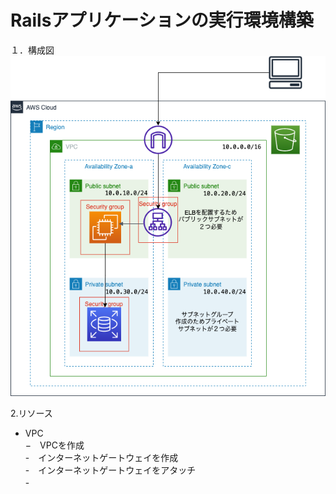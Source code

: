 # Railsアプリケーションの実行環境構築　　
１．構成図  
![構成図](./lalala-drawio.png)


2.リソース  
- VPC  
  −　VPCを作成  
  -　インターネットゲートウェイを作成  
  -　インターネットゲートウェイをアタッチ  
  -　
